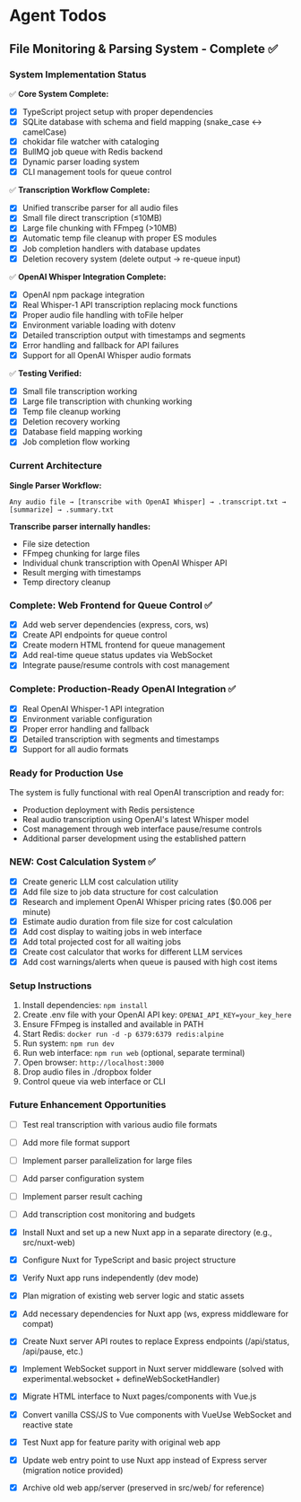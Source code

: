 # Agent Todos

## File Monitoring & Parsing System - Complete ✅

### System Implementation Status

✅ **Core System Complete:**

- [x] TypeScript project setup with proper dependencies
- [x] SQLite database with schema and field mapping (snake_case ↔ camelCase)
- [x] chokidar file watcher with cataloging
- [x] BullMQ job queue with Redis backend
- [x] Dynamic parser loading system
- [x] CLI management tools for queue control

✅ **Transcription Workflow Complete:**

- [x] Unified transcribe parser for all audio files
- [x] Small file direct transcription (≤10MB)
- [x] Large file chunking with FFmpeg (>10MB)
- [x] Automatic temp file cleanup with proper ES modules
- [x] Job completion handlers with database updates
- [x] Deletion recovery system (delete output → re-queue input)

✅ **OpenAI Whisper Integration Complete:**

- [x] OpenAI npm package integration
- [x] Real Whisper-1 API transcription replacing mock functions
- [x] Proper audio file handling with toFile helper
- [x] Environment variable loading with dotenv
- [x] Detailed transcription output with timestamps and segments
- [x] Error handling and fallback for API failures
- [x] Support for all OpenAI Whisper audio formats

✅ **Testing Verified:**

- [x] Small file transcription working
- [x] Large file transcription with chunking working
- [x] Temp file cleanup working
- [x] Deletion recovery working
- [x] Database field mapping working
- [x] Job completion flow working

### Current Architecture

**Single Parser Workflow:**

```
Any audio file → [transcribe with OpenAI Whisper] → .transcript.txt → [summarize] → .summary.txt
```

**Transcribe parser internally handles:**

- File size detection
- FFmpeg chunking for large files
- Individual chunk transcription with OpenAI Whisper API
- Result merging with timestamps
- Temp directory cleanup

### Complete: Web Frontend for Queue Control ✅

- [x] Add web server dependencies (express, cors, ws)
- [x] Create API endpoints for queue control
- [x] Create modern HTML frontend for queue management
- [x] Add real-time queue status updates via WebSocket
- [x] Integrate pause/resume controls with cost management

### Complete: Production-Ready OpenAI Integration ✅

- [x] Real OpenAI Whisper-1 API integration
- [x] Environment variable configuration
- [x] Proper error handling and fallback
- [x] Detailed transcription with segments and timestamps
- [x] Support for all audio formats

### Ready for Production Use

The system is fully functional with real OpenAI transcription and ready for:

- Production deployment with Redis persistence
- Real audio transcription using OpenAI's latest Whisper model
- Cost management through web interface pause/resume controls
- Additional parser development using the established pattern

### NEW: Cost Calculation System ✅

- [x] Create generic LLM cost calculation utility
- [x] Add file size to job data structure for cost calculation
- [x] Research and implement OpenAI Whisper pricing rates ($0.006 per minute)
- [x] Estimate audio duration from file size for cost calculation
- [x] Add cost display to waiting jobs in web interface
- [x] Add total projected cost for all waiting jobs
- [x] Create cost calculator that works for different LLM services
- [x] Add cost warnings/alerts when queue is paused with high cost items

### Setup Instructions

1. Install dependencies: `npm install`
2. Create .env file with your OpenAI API key: `OPENAI_API_KEY=your_key_here`
3. Ensure FFmpeg is installed and available in PATH
4. Start Redis: `docker run -d -p 6379:6379 redis:alpine`
5. Run system: `npm run dev`
6. Run web interface: `npm run web` (optional, separate terminal)
7. Open browser: `http://localhost:3000`
8. Drop audio files in ./dropbox folder
9. Control queue via web interface or CLI

### Future Enhancement Opportunities

- [ ] Test real transcription with various audio file formats
- [ ] Add more file format support
- [ ] Implement parser parallelization for large files
- [ ] Add parser configuration system
- [ ] Implement parser result caching
- [ ] Add transcription cost monitoring and budgets

- [x] Install Nuxt and set up a new Nuxt app in a separate directory (e.g., src/nuxt-web)
- [x] Configure Nuxt for TypeScript and basic project structure
- [x] Verify Nuxt app runs independently (dev mode)
- [x] Plan migration of existing web server logic and static assets
- [x] Add necessary dependencies for Nuxt app (ws, express middleware for compat)
- [x] Create Nuxt server API routes to replace Express endpoints (/api/status, /api/pause, etc.)
- [x] Implement WebSocket support in Nuxt server middleware (solved with experimental.websocket + defineWebSocketHandler)
- [x] Migrate HTML interface to Nuxt pages/components with Vue.js
- [x] Convert vanilla CSS/JS to Vue components with VueUse WebSocket and reactive state
- [x] Test Nuxt app for feature parity with original web app
- [x] Update web entry point to use Nuxt app instead of Express server (migration notice provided)
- [x] Archive old web app/server (preserved in src/web/ for reference)
